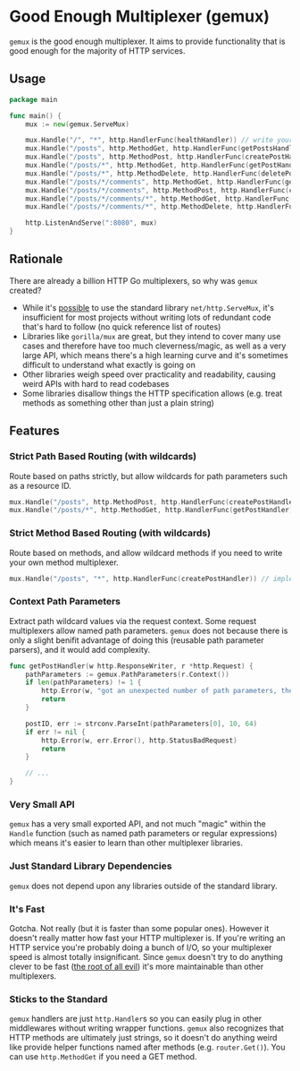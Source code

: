 # Good Enough Multiplexer (gemux)

`gemux` is the good enough multiplexer. It aims to provide functionality that is good enough for the majority of HTTP services.

## Usage

```go
package main

func main() {
    mux := new(gemux.ServeMux)

    mux.Handle("/", "*", http.HandlerFunc(healthHandler)) // write your own method mux within the handler
    mux.Handle("/posts", http.MethodGet, http.HandlerFunc(getPostsHandler))
    mux.Handle("/posts", http.MethodPost, http.HandlerFunc(createPostHandler))
    mux.Handle("/posts/*", http.MethodGet, http.HandlerFunc(getPostHandler)) // use gemux.PathParameters to extract wildcard values
    mux.Handle("/posts/*", http.MethodDelete, http.HandlerFunc(deletePostHandler))
    mux.Handle("/posts/*/comments", http.MethodGet, http.HandlerFunc(getCommentsHandler))
    mux.Handle("/posts/*/comments", http.MethodPost, http.HandlerFunc(createCommentHandler))
    mux.Handle("/posts/*/comments/*", http.MethodGet, http.HandlerFunc(getCommentHandler))
    mux.Handle("/posts/*/comments/*", http.MethodDelete, http.HandlerFunc(deleteCommentHandler))

    http.ListenAndServe(":8080", mux)
}
```

## Rationale

There are already a billion HTTP Go multiplexers, so why was `gemux` created?

* While it's [possible](https://blog.merovius.de/2017/06/18/how-not-to-use-an-http-router.html) to use the standard library `net/http.ServeMux`, it's insufficient for most projects without writing lots of redundant code that's hard to follow (no quick reference list of routes)
* Libraries like `gorilla/mux` are great, but they intend to cover many use cases and therefore have too much cleverness/magic, as well as a very large API, which means there's a high learning curve and it's sometimes difficult to understand what exactly is going on
* Other libraries weigh speed over practicality and readability, causing weird APIs with hard to read codebases
* Some libraries disallow things the HTTP specification allows (e.g. treat methods as something other than just a plain string)

## Features

### Strict Path Based Routing (with wildcards)

Route based on paths strictly, but allow wildcards for path parameters such as a resource ID.

```go
mux.Handle("/posts", http.MethodPost, http.HandlerFunc(createPostHandler))
mux.Handle("/posts/*", http.MethodGet, http.HandlerFunc(getPostHandler))
```

### Strict Method Based Routing (with wildcards)

Route based on methods, and allow wildcard methods if you need to write your own method multiplexer.

```go
mux.Handle("/posts", "*", http.HandlerFunc(createPostHandler)) // implement your own method muxer
```

### Context Path Parameters

Extract path wildcard values via the request context. Some request multiplexers allow named path parameters. `gemux` does not because there is only a slight benifit advantage of doing this (reusable path parameter parsers), and it would add complexity.

```go
func getPostHandler(w http.ResponseWriter, r *http.Request) {
    pathParameters := gemux.PathParameters(r.Context())
    if len(pathParameters) != 1 {
        http.Error(w, "got an unexpected number of path parameters, the muxer is broken", http.StatusInternalServerError)
        return
    }

    postID, err := strconv.ParseInt(pathParameters[0], 10, 64)
    if err != nil {
        http.Error(w, err.Error(), http.StatusBadRequest)
        return
    }

    // ...
}
```

### Very Small API

`gemux` has a very small exported API, and not much "magic" within the `Handle` function (such as named path parameters or regular expressions) which means it's easier to learn than other multiplexer libraries.

### Just Standard Library Dependencies

`gemux` does not depend upon any libraries outside of the standard library.

### It's Fast

Gotcha. Not really (but it is faster than some popular ones). However it doesn't really matter how fast your HTTP multiplexer is. If you're writing an HTTP service you're probably doing a bunch of I/O, so your multiplexer speed is almost totally insignificant. Since `gemux` doesn't try to do anything clever to be fast ([the root of all evil](http://wiki.c2.com/?PrematureOptimization)) it's more maintainable than other multiplexers.

### Sticks to the Standard

`gemux` handlers are just `http.Handler`s so you can easily plug in other middlewares without writing wrapper functions. `gemux` also recognizes that HTTP methods are ultimately just strings, so it doesn't do anything weird like provide helper functions named after methods (e.g. `router.Get()`). You can use `http.MethodGet` if you need a GET method.